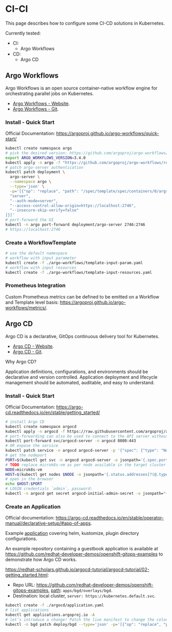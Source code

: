 # CI-CI

This page describes how to configure some CI-CD solutions in Kubernetes.

Currently tested:

- CI:
  - Argo Workflows
- CD:
  - Argo CD

## Argo Workflows

Argo Workflows is an open source container-native workflow engine for orchestrating parallel jobs on Kubernetes.

- [Argo Workflows - Website](https://argoproj.github.io/argo-workflows/).
- [Argo Workflows - Git](https://github.com/argoproj/argo-workflows).

### Install - Quick Start

Official Documentation: <https://argoproj.github.io/argo-workflows/quick-start/>

```bash
kubectl create namespace argo
# pick the desired version: https://github.com/argoproj/argo-workflows/releases/
export ARGO_WORKFLOWS_VERSION=3.4.0
kubectl apply -n argo -f "https://github.com/argoproj/argo-workflows/releases/download/v${ARGO_WORKFLOWS_VERSION}/install.yaml"
# patch argo-server authentication
kubectl patch deployment \
  argo-server \
  --namespace argo \
  --type='json' \
  -p='[{"op": "replace", "path": "/spec/template/spec/containers/0/args", "value": [
  "server",
  "--auth-mode=server",
  "--access-control-allow-origin=https://localhost:2746",
  "--insecure-skip-verify=false"
]}]'
# port-forward the UI
kubectl -n argo port-forward deployment/argo-server 2746:2746
# https://localhost:2746
```

### Create a WorkflowTemplate

```bash
# use the default namespace
# workflow with input parameter
kubectl create -f ./argo-workflows/template-input-param.yaml
# workflow with input resources
kubectl create -f ./argo-workflows/template-input-resources.yaml
```

### Prometheus Integration

Custom Prometheus metrics can be defined to be emitted on a Workflow and Template level basis: <https://argoproj.github.io/argo-workflows/metrics/>.

## Argo CD

Argo CD is a declarative, GitOps continuous delivery tool for Kubernetes.

- [Argo CD - Website](https://argo-cd.readthedocs.io/en/stable/).
- [Argo CD - Git](https://github.com/argoproj/argo-cd/).

Why Argo CD?

Application definitions, configurations, and environments should be declarative and version controlled. Application deployment and lifecycle management should be automated, auditable, and easy to understand.

### Install - Quick Start

Official Documentation: <https://argo-cd.readthedocs.io/en/stable/getting_started/>

```bash
# install Argo CD
kubectl create namespace argocd
kubectl apply -n argocd -f https://raw.githubusercontent.com/argoproj/argo-cd/stable/manifests/install.yaml
# port-forwarding can also be used to connect to the API server without exposing the service
kubectl port-forward svc/argocd-server -n argocd 8080:443
# OR expose the service
kubectl patch service -n argocd argocd-server -p '{"spec": {"type": "NodePort"}}'
# get the nodeport
PORT=$(kubectl get svc -n argocd argocd-server -o jsonpath='{.spec.ports[?(@.name=="http")].nodePort}')
# TODO replace microk8s-vm as per node available in the target cluster
NODE=microk8s-vm
HOST=$(kubectl get nodes $NODE -o jsonpath='{.status.addresses[?(@.type=="InternalIP")].address}')
# open in the browser
echo $HOST:$PORT
# LOGIN credentials `admin`, password:
kubectl -n argocd get secret argocd-initial-admin-secret -o jsonpath="{.data.password}" | base64 -d; echo
```

### Create an Application

Official documentation: <https://argo-cd.readthedocs.io/en/stable/operator-manual/declarative-setup/#app-of-apps>.

Example [application](./argocd/application-example.yaml) covering helm, kustomize, plugin directory configurations.

An example repository containing a guestbook application is available at <https://github.com/redhat-developer-demos/openshift-gitops-examples> to demonstrate how Argo CD works.

<https://redhat-scholars.github.io/argocd-tutorial/argocd-tutorial/02-getting_started.html>:

- Repo URL: <https://github.com/redhat-developer-demos/openshift-gitops-examples>, [path](https://github.com/redhat-developer-demos/openshift-gitops-examples/tree/main/apps/bgd/overlays/bgd): `apps/bgd/overlays/bgd`.
- Destination: local cluster, `server: https://kubernetes.default.svc`.

```bash
kubectl create -f ./argocd/application.yaml
# list applications
kubectl get applications.argoproj.io -A
# let’s introduce a change! Patch the live manifest to change the color of the box from blue to green:
kubectl -n bgd patch deploy/bgd --type='json' -p='[{"op": "replace", "path": "/spec/template/spec/containers/0/env/0/value", "value":"green"}]'
```
